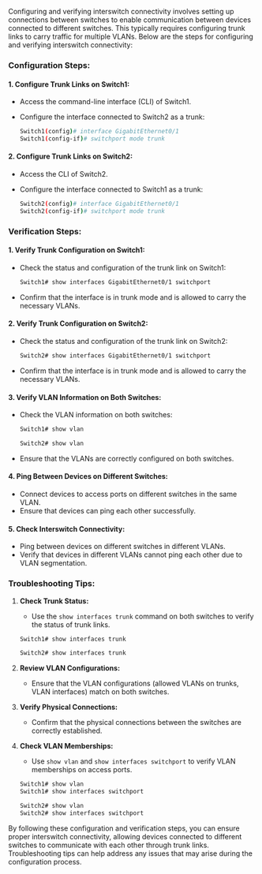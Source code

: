 Configuring and verifying interswitch connectivity involves setting up connections between switches to enable communication between devices connected to different switches. This typically requires configuring trunk links to carry traffic for multiple VLANs. Below are the steps for configuring and verifying interswitch connectivity:

### Configuration Steps:

#### 1. **Configure Trunk Links on Switch1:**
   - Access the command-line interface (CLI) of Switch1.
   - Configure the interface connected to Switch2 as a trunk:

     ```bash
     Switch1(config)# interface GigabitEthernet0/1
     Switch1(config-if)# switchport mode trunk
     ```

#### 2. **Configure Trunk Links on Switch2:**
   - Access the CLI of Switch2.
   - Configure the interface connected to Switch1 as a trunk:

     ```bash
     Switch2(config)# interface GigabitEthernet0/1
     Switch2(config-if)# switchport mode trunk
     ```

### Verification Steps:

#### 1. **Verify Trunk Configuration on Switch1:**
   - Check the status and configuration of the trunk link on Switch1:

     ```bash
     Switch1# show interfaces GigabitEthernet0/1 switchport
     ```

   - Confirm that the interface is in trunk mode and is allowed to carry the necessary VLANs.

#### 2. **Verify Trunk Configuration on Switch2:**
   - Check the status and configuration of the trunk link on Switch2:

     ```bash
     Switch2# show interfaces GigabitEthernet0/1 switchport
     ```

   - Confirm that the interface is in trunk mode and is allowed to carry the necessary VLANs.

#### 3. **Verify VLAN Information on Both Switches:**
   - Check the VLAN information on both switches:

     ```bash
     Switch1# show vlan
     ```

     ```bash
     Switch2# show vlan
     ```

   - Ensure that the VLANs are correctly configured on both switches.

#### 4. **Ping Between Devices on Different Switches:**
   - Connect devices to access ports on different switches in the same VLAN.
   - Ensure that devices can ping each other successfully.

#### 5. **Check Interswitch Connectivity:**
   - Ping between devices on different switches in different VLANs.
   - Verify that devices in different VLANs cannot ping each other due to VLAN segmentation.

### Troubleshooting Tips:

1. **Check Trunk Status:**
   - Use the `show interfaces trunk` command on both switches to verify the status of trunk links.

   ```bash
   Switch1# show interfaces trunk
   ```

   ```bash
   Switch2# show interfaces trunk
   ```

2. **Review VLAN Configurations:**
   - Ensure that the VLAN configurations (allowed VLANs on trunks, VLAN interfaces) match on both switches.

3. **Verify Physical Connections:**
   - Confirm that the physical connections between the switches are correctly established.

4. **Check VLAN Memberships:**
   - Use `show vlan` and `show interfaces switchport` to verify VLAN memberships on access ports.

   ```bash
   Switch1# show vlan
   Switch1# show interfaces switchport
   ```

   ```bash
   Switch2# show vlan
   Switch2# show interfaces switchport
   ```

By following these configuration and verification steps, you can ensure proper interswitch connectivity, allowing devices connected to different switches to communicate with each other through trunk links. Troubleshooting tips can help address any issues that may arise during the configuration process.
